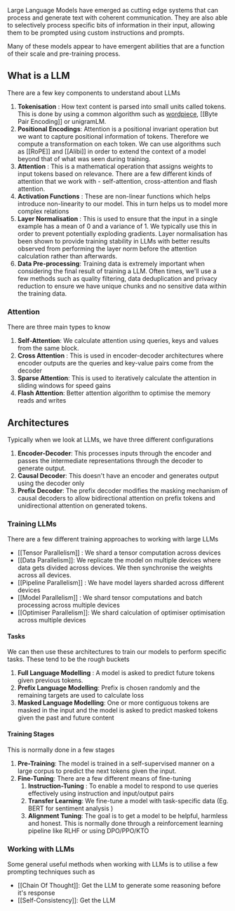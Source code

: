 Large Language Models have emerged as cutting edge systems that can process and generate text with coherent communication. They are also able to selectively process specific bits of information in their input, allowing them to be prompted using custom instructions and prompts.

Many of these models appear to have emergent abilities that are a function of their scale and pre-training process.

## What is a LLM

There are a few key components to understand about LLMs

1. **Tokenisation** : How text content is parsed into small units called tokens. This is done by using a common algorithm such as [wordpiece](Wordpiece), [[Byte Pair Encoding]] or unigramLM. 
2. **Positional Encodings**: Attention is a positional invariant operation but we want to capture positional information of tokens. Therefore we compute a transformation on each token. We can use algorithms such as [[RoPE]] and [[Alibi]] in order to extend the context of a model beyond that of what was seen during training. 
3. **Attention** : This is a mathematical operation that assigns weights to input tokens based on relevance. There are a few different kinds of attention that we work with - self-attention, cross-attention and flash attention.
4. **Activation Functions** : These are non-linear functions which helps introduce non-linearity to our model. This in turn helps us to model more complex relations
5. **Layer Normalisation** : This is used to ensure that the input in a single example has a mean of 0 and a variance of 1. We typically use this in order to prevent potentially exploding gradients. Layer normalisation has been shown to provide training stability in LLMs with better results observed from performing the layer norm before the attention calculation rather than afterwards.
6. **Data Pre-processing**: Training data is extremely important when considering the final result of training a LLM. Often times, we'll use a few methods such as quality filtering, data deduplication and privacy reduction to ensure we have unique chunks and no sensitive data within the training data.

### Attention

There are three main types to know

1. **Self-Attention**: We calculate attention using queries, keys and values from the same block.
2. **Cross Attention** : This is used in encoder-decoder architectures where encoder outputs are the queries and key-value pairs come from the decoder
3. **Sparse Attention**: This is used to iteratively calculate the attention in sliding windows for speed gains
4. **Flash Attention**: Better attention algorithm to optimise the memory reads and writes


## Architectures

Typically when we look at LLMs, we have three different configurations

1. **Encoder-Decoder**: This processes inputs through the encoder and passes the intermediate representations through the decoder to generate output. 
2. **Causal Decoder**: This doesn't have an encoder and generates output using the decoder only
3. **Prefix Decoder**: The prefix decoder modifies the masking mechanism of causal decoders to allow bidirectional attention on prefix tokens and unidirectional attention on generated tokens.

### Training LLMs

There are a few different training approaches to working with large LLMs

- [[Tensor Parallelism]] : We shard a tensor computation across devices
- [[Data Parallelism]]: We replicate the model on multiple devices where data gets divided across devices. We then synchronise the weights across all devices.
- [[Pipeline Parallelism]] : We have model layers sharded across different devices
- [[Model Parallelism]] : We shard tensor computations and batch processing across multiple devices
- [[Optimiser Parallelism]]: We shard calculation of optimiser optimisation across multiple devices

#### Tasks

We can then use these architectures to train our models to perform specific tasks. These tend to be the rough buckets

1. **Full Language Modelling** : A model is asked to predict future tokens given previous tokens.
2. **Prefix Language Modelling**: Prefix is chosen randomly and the remaining targets are used to calculate loss
3. **Masked Language Modelling**: One or more contiguous tokens are masked in the input and the model is asked to predict masked tokens given the past and future content

#### Training Stages

This is normally done in a few stages 
1. **Pre-Training**: The model is trained in a self-supervised manner on a large corpus to predict the next tokens given the input.
2. **Fine-Tuning**: There are a few different means of fine-tuning
	1. **Instruction-Tuning** : To enable a model to respond to use queries effectively using instruction and input/output pairs
	2. **Transfer Learning**: We fine-tune a model with task-specific data (Eg. BERT for sentiment analysis )
	3. **Alignment Tuning**: The goal is to get a model to be helpful, harmless and honest. This is normally done through a reinforcement learning pipeline like RLHF or using DPO/PPO/KTO

### Working with LLMs

Some general useful methods when working with LLMs is to utilise a few prompting techniques such as 

- [[Chain Of Thought]]: Get the LLM to generate some reasoning before it's response
- [[Self-Consistency]]: Get the LLM
